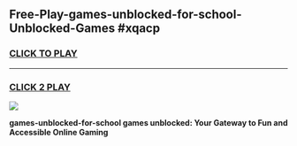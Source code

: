 
## Free-Play-games-unblocked-for-school-Unblocked-Games #xqacp
<h3>
<a href="https://news.freeplayer.one?title=games-unblocked-for-school&ref=8M">CLICK TO PLAY</a></h3>
<hr>

<h3>
<a href="https://news.freeplayer.one?title=games-unblocked-for-school&ref=8M">CLICK 2 PLAY</a>
  
</h3>

<a href="https://news.freeplayer.one?title=games-unblocked-for-school&ref=8M"><img src="https://clearcache.store/games.png"></a>


**games-unblocked-for-school games unblocked: Your Gateway to Fun and Accessible Online Gaming**
